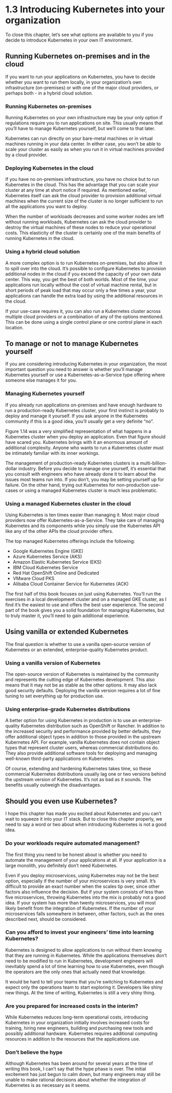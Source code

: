 # 1.3 Introducing Kubernetes into your organization
To close this chapter, let’s see what options are available to you if you decide to introduce Kubernetes in your own IT environment.

## Running Kubernetes on-premises and in the cloud
If you want to run your applications on Kubernetes, you have to decide whether you want to run them locally, in your organization’s own infrastructure (on-premises) or with one of the major cloud providers, or perhaps both - in a hybrid cloud solution.

### Running Kubernetes on-premises
Running Kubernetes on your own infrastructure may be your only option if regulations require you to run applications on site. This usually means that you’ll have to manage Kubernetes yourself, but we’ll come to that later.

Kubernetes can run directly on your bare-metal machines or in virtual machines running in your data center. In either case, you won’t be able to scale your cluster as easily as when you run it in virtual machines provided by a cloud provider.

### Deploying Kubernetes in the cloud
If you have no on-premises infrastructure, you have no choice but to run Kubernetes in the cloud. This has the advantage that you can scale your cluster at any time at short notice if required. As mentioned earlier, Kubernetes itself can ask the cloud provider to provision additional virtual machines when the current size of the cluster is no longer sufficient to run all the applications you want to deploy.

When the number of workloads decreases and some worker nodes are left without running workloads, Kubernetes can ask the cloud provider to destroy the virtual machines of these nodes to reduce your operational costs. This elasticity of the cluster is certainly one of the main benefits of running Kubernetes in the cloud.

### Using a hybrid cloud solution
A more complex option is to run Kubernetes on-premises, but also allow it to spill over into the cloud. It’s possible to configure Kubernetes to provision additional nodes in the cloud if you exceed the capacity of your own data center. This way, you get the best of both worlds. Most of the time, your applications run locally without the cost of virtual machine rental, but in short periods of peak load that may occur only a few times a year, your applications can handle the extra load by using the additional resources in the cloud.

If your use-case requires it, you can also run a Kubernetes cluster across multiple cloud providers or a combination of any of the options mentioned. This can be done using a single control plane or one control plane in each location.

## To manage or not to manage Kubernetes yourself
If you are considering introducing Kubernetes in your organization, the most important question you need to answer is whether you’ll manage Kubernetes yourself or use a Kubernetes-as-a-Service type offering where someone else manages it for you.

### Managing Kubernetes yourself
If you already run applications on-premises and have enough hardware to run a production-ready Kubernetes cluster, your first instinct is probably to deploy and manage it yourself. If you ask anyone in the Kubernetes community if this is a good idea, you’ll usually get a very definite “no”.

Figure 1.14 was a very simplified representation of what happens in a Kubernetes cluster when you deploy an application. Even that figure should have scared you. Kubernetes brings with it an enormous amount of additional complexity. Anyone who wants to run a Kubernetes cluster must be intimately familiar with its inner workings.

The management of production-ready Kubernetes clusters is a multi-billion-dollar industry. Before you decide to manage one yourself, it’s essential that you consult with engineers who have already done it to learn about the issues most teams run into. If you don’t, you may be setting yourself up for failure. On the other hand, trying out Kubernetes for non-production use-cases or using a managed Kubernetes cluster is much less problematic.

### Using a managed Kubernetes cluster in the cloud
Using Kubernetes is ten times easier than managing it. Most major cloud providers now offer Kubernetes-as-a-Service. They take care of managing Kubernetes and its components while you simply use the Kubernetes API like any of the other APIs the cloud provider offers.

The top managed Kubernetes offerings include the following:

* Google Kubernetes Engine (GKE)
* Azure Kubernetes Service (AKS)
* Amazon Elastic Kubernetes Service (EKS)
* IBM Cloud Kubernetes Service
* Red Hat OpenShift Online and Dedicated
* VMware Cloud PKS
* Alibaba Cloud Container Service for Kubernetes (ACK)

The first half of this book focuses on just using Kubernetes. You’ll run the exercises in a local development cluster and on a managed GKE cluster, as I find it’s the easiest to use and offers the best user experience. The second part of the book gives you a solid foundation for managing Kubernetes, but to truly master it, you’ll need to gain additional experience.

## Using vanilla or extended Kubernetes
The final question is whether to use a vanilla open-source version of Kubernetes or an extended, enterprise-quality Kubernetes product.

### Using a vanilla version of Kubernetes
The open-source version of Kubernetes is maintained by the community and represents the cutting edge of Kubernetes development. This also means that it may not be as stable as the other options. It may also lack good security defaults. Deploying the vanilla version requires a lot of fine tuning to set everything up for production use.

### Using enterprise-grade Kubernetes distributions
A better option for using Kubernetes in production is to use an enterprise-quality Kubernetes distribution such as OpenShift or Rancher. In addition to the increased security and performance provided by better defaults, they offer additional object types in addition to those provided in the upstream Kubernetes API. For example, vanilla Kubernetes does not contain object types that represent cluster users, whereas commercial distributions do. They also provide additional software tools for deploying and managing well-known third-party applications on Kubernetes.

Of course, extending and hardening Kubernetes takes time, so these commercial Kubernetes distributions usually lag one or two versions behind the upstream version of Kubernetes. It’s not as bad as it sounds. The benefits usually outweigh the disadvantages.

## Should you even use Kubernetes?
I hope this chapter has made you excited about Kubernetes and you can’t wait to squeeze it into your IT stack. But to close this chapter properly, we need to say a word or two about when introducing Kubernetes is not a good idea.

### Do your workloads require automated management?
The first thing you need to be honest about is whether you need to automate the management of your applications at all. If your application is a large monolith, you definitely don’t need Kubernetes.

Even if you deploy microservices, using Kubernetes may not be the best option, especially if the number of your microservices is very small. It’s difficult to provide an exact number when the scales tip over, since other factors also influence the decision. But if your system consists of less than five microservices, throwing Kubernetes into the mix is probably not a good idea. If your system has more than twenty microservices, you will most likely benefit from the integration of Kubernetes. If the number of your microservices falls somewhere in between, other factors, such as the ones described next, should be considered.

### Can you afford to invest your engineers’ time into learning Kubernetes?
Kubernetes is designed to allow applications to run without them knowing that they are running in Kubernetes. While the applications themselves don’t need to be modified to run in Kubernetes, development engineers will inevitably spend a lot of time learning how to use Kubernetes, even though the operators are the only ones that actually need that knowledge.

It would be hard to tell your teams that you’re switching to Kubernetes and expect only the operations team to start exploring it. Developers like shiny new things. At the time of writing, Kubernetes is still a very shiny thing.

### Are you prepared for increased costs in the interim?
While Kubernetes reduces long-term operational costs, introducing Kubernetes in your organization initially involves increased costs for training, hiring new engineers, building and purchasing new tools and possibly additional hardware. Kubernetes requires additional computing resources in addition to the resources that the applications use.

### Don’t believe the hype
Although Kubernetes has been around for several years at the time of writing this book, I can’t say that the hype phase is over. The initial excitement has just begun to calm down, but many engineers may still be unable to make rational decisions about whether the integration of Kubernetes is as necessary as it seems.